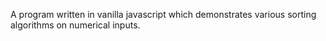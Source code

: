 A program written in vanilla javascript which demonstrates various sorting algorithms on numerical inputs.
